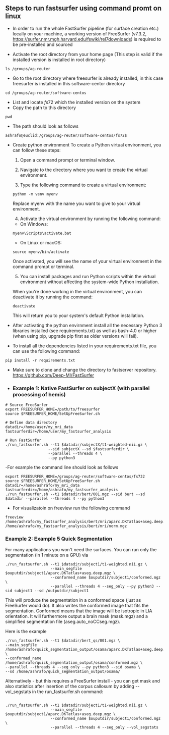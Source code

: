 
## Steps to run fastsurfer using command promt on linux
- In order to run the whole FastSurfer pipeline (for surface creation etc.) locally on your machine, a working version of FreeSurfer (v7.3.2, https://surfer.nmr.mgh.harvard.edu/fswiki/rel7downloads) is required to be pre-installed and sourced

- Activate the root directory from your home page (This step is valid if the installed version is installed in root directory)
```shell 
ls /groups/ag-reuter
```
- Go to the root directory where freesurfer is already installed, in this case freesurfer is installed in this software-centor directory
```shell
cd /groups/ag-reuter/software-centos
```
- List and locate $fs72$  which the installed version on the system 
- Copy the path to this directory 
```shell
pwd
```
- The path should look as follows
```shell 
ashrafo@euclid:/groups/ag-reuter/software-centos/fs72$ 
```
- Create python environment 
To create a Python virtual environment, you can follow these steps:

    1. Open a command prompt or terminal window.

    2. Navigate to the directory where you want to create the virtual environment.

    3. Type the following command to create a virtual environment:
    ```shell
    python -m venv myenv
    ```
    Replace myenv with the name you want to give to your virtual environment.
    
    4. Activate the virtual environment by running the following command:

    - On Windows:
    ```shell
    myenv\Scripts\activate.bat
    ```
    - On Linux or macOS:
    ```shell
    source myenv/bin/activate
    ```
    Once activated, you will see the name of your virtual environment in the command prompt or terminal.
    
    5. You can install packages and run Python scripts within the virtual environment without affecting the system-wide Python installation.

    When you're done working in the virtual environment, you can deactivate it by running the command:
    ```shell
    deactivate
    ```
    This will return you to your system's default Python installation.

- After activating the python envirnment install all the necessary Python 3 libraries installed (see requirements.txt) as well as bash-4.0 or higher (when using pip, upgrade pip first as older versions will fail).

 - To install all the dependencies listed in your requirements.txt file, you can use the following command:
 ```shell 
 pip install -r requirements.txt
 ```
 - Make sure to clone and change the directory to fastserver repository. https://github.com/Deep-MI/FastSurfer
 - ### Example 1: Native FastSurfer on subjectX (with parallel processing of hemis)
 ```shell
 # Source FreeSurfer
export FREESURFER_HOME=/path/to/freesurfer
source $FREESURFER_HOME/SetUpFreeSurfer.sh

# Define data directory
datadir=/home/user/my_mri_data
fastsurferdir=/home/user/my_fastsurfer_analysis

# Run FastSurfer
./run_fastsurfer.sh --t1 $datadir/subjectX/t1-weighted-nii.gz \
                    --sid subjectX --sd $fastsurferdir \
                    --parallel --threads 4 \
                    --py python3
```

-For example the command line should look as follows
```shell 
export FREESURFER_HOME=/groups/ag-reuter/software-centos/fs732
source $FREESURFER_HOME/SetUpFreeSurfer.sh
datadir=/home/ashrafo/my_mri_data
fastsurferdir=/home/ashrafo/my_fastsurfer_analysis
./run_fastsurfer.sh --t1 $datadir/bert/001.mgz --sid bert --sd $datadir --parallel --threads 4 --py python3
```

- For visualizatoin on freeview run the following command 
```shell
freeview /home/ashrafo/my_fastsurfer_analysis/bert/mri/aparc.DKTatlas+aseg.deep.mgz /home/ashrafo/my_fastsurfer_analysis/bert/mri/norm.mgz
```
### Example 2: Example 5 Quick Segmentation
For many applications you won't need the surfaces. You can run only the segmentation (in 1 minute on a GPU) via
```shell
./run_fastsurfer.sh --t1 $datadir/subject1/t1-weighted.nii.gz \
                    --main_segfile $ouputdir/subject1/aparc.DKTatlas+aseg.deep.mgz \
                    --conformed_name $ouputdir/subject1/conformed.mgz \
                    --parallel --threads 4 --seg_only --py python3 --sid subject1 --sd /outputdir/subject1
```

This will produce the segmentation in a conformed space (just as FreeSurfer would do). It also writes the conformed image that fits the segmentation. Conformed means that the image will be isotropic in LIA orientation. It will furthermore output a brain mask (mask.mgz) and a simplified segmentation file (aseg.auto_noCCseg.mgz).


    
Here is the example 
```shell 
./run_fastsurfer.sh --t1 $datadir/bert_qs/001.mgz \
--main_segfile /home/ashrafo/quick_segmentation_output/osama/aparc.DKTatlas+aseg.deep.mgz \
--conformed_name /home/ashrafo/quick_segmentation_output/osama/conformed.mgz \
--parallel --threads 4 --seg_only --py python3 --sid osama \
--sd /home/ashrafo/quick_segmentation_output/osama/

```

Alternatively - but this requires a FreeSurfer install - you can get mask and also statistics after insertion of the corpus callosum by adding --vol_segstats in the run_fastsurfer.sh command:
```shell

./run_fastsurfer.sh --t1 $datadir/subject1/t1-weighted.nii.gz \
                    --main_segfile $ouputdir/subject1/aparc.DKTatlas+aseg.deep.mgz \
                    --conformed_name $ouputdir/subject1/conformed.mgz \
                    --parallel --threads 4 --seg_only --vol_segstats
```
    
    

    
    

